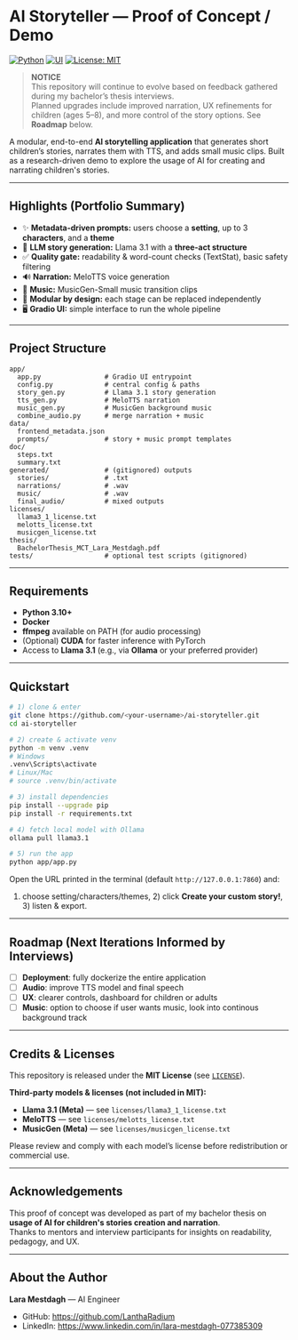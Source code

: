 # AI Storyteller — Proof of Concept / Demo

[![Python](https://img.shields.io/badge/Python-3.10%2B-blue?logo=python)](#)
[![UI](https://img.shields.io/badge/UI-Gradio-informational)](#)
[![License: MIT](https://img.shields.io/badge/License-MIT-green.svg)](LICENSE)

> **NOTICE**  
> This repository will continue to evolve based on feedback gathered during my bachelor’s thesis interviews.  
> Planned upgrades include improved narration, UX refinements for children (ages 5–8), and more control of the story options. See **Roadmap** below.

A modular, end-to-end **AI storytelling application** that generates short children’s stories, narrates them with TTS, and adds small music clips. Built as a research-driven demo to explore the usage of AI for creating and narrating children's stories.

---

## Highlights (Portfolio Summary)

- ✨ **Metadata-driven prompts:** users choose a **setting**, up to 3 **characters**, and a **theme**
- 🧠 **LLM story generation:** Llama 3.1 with a **three-act structure**
- ✅ **Quality gate:** readability & word-count checks (TextStat), basic safety filtering
- 🔊 **Narration:** MeloTTS voice generation
- 🎵 **Music:** MusicGen-Small music transition clips
- 🧪 **Modular by design:** each stage can be replaced independently
- 🖥️ **Gradio UI:** simple interface to run the whole pipeline

---

## Project Structure

```
app/
  app.py                # Gradio UI entrypoint
  config.py             # central config & paths
  story_gen.py          # Llama 3.1 story generation
  tts_gen.py            # MeloTTS narration
  music_gen.py          # MusicGen background music
  combine_audio.py      # merge narration + music
data/
  frontend_metadata.json
  prompts/              # story + music prompt templates
doc/
  steps.txt
  summary.txt
generated/              # (gitignored) outputs
  stories/              # .txt
  narrations/           # .wav
  music/                # .wav
  final_audio/          # mixed outputs
licenses/
  llama3_1_license.txt
  melotts_license.txt
  musicgen_license.txt
thesis/
  BachelorThesis_MCT_Lara_Mestdagh.pdf
tests/                  # optional test scripts (gitignored)
```

---

## Requirements

- **Python 3.10+**
- **Docker**
- **ffmpeg** available on PATH (for audio processing)
- (Optional) **CUDA** for faster inference with PyTorch
- Access to **Llama 3.1** (e.g., via **Ollama** or your preferred provider)

---

## Quickstart

```bash
# 1) clone & enter
git clone https://github.com/<your-username>/ai-storyteller.git
cd ai-storyteller

# 2) create & activate venv
python -m venv .venv
# Windows
.venv\Scripts\activate
# Linux/Mac
# source .venv/bin/activate

# 3) install dependencies
pip install --upgrade pip
pip install -r requirements.txt

# 4) fetch local model with Ollama
ollama pull llama3.1

# 5) run the app
python app/app.py
```

Open the URL printed in the terminal (default `http://127.0.0.1:7860`) and:
1) choose setting/characters/themes, 2) click **Create your custom story!**, 3) listen & export.

---

## Roadmap (Next Iterations Informed by Interviews)

- [ ] **Deployment**: fully dockerize the entire application 
- [ ] **Audio**: improve TTS model and final speech
- [ ] **UX**: clearer controls, dashboard for children or adults
- [ ] **Music**: option to choose if user wants music, look into continous background track

---

## Credits & Licenses

This repository is released under the **MIT License** (see [`LICENSE`](LICENSE)).

**Third-party models & licenses (not included in MIT):**
- **Llama 3.1 (Meta)** — see `licenses/llama3_1_license.txt`
- **MeloTTS** — see `licenses/melotts_license.txt`
- **MusicGen (Meta)** — see `licenses/musicgen_license.txt`

Please review and comply with each model’s license before redistribution or commercial use.

---

## Acknowledgements

This proof of concept was developed as part of my bachelor thesis on **usage of AI for children's stories creation and narration**.  
Thanks to mentors and interview participants for insights on readability, pedagogy, and UX.

---

## About the Author

**Lara Mestdagh** — AI Engineer  
- GitHub: https://github.com/LanthaRadium  
- LinkedIn: https://www.linkedin.com/in/lara-mestdagh-077385309
